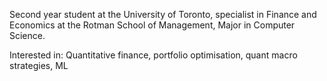 Second year student at the University of Toronto, specialist in Finance and Economics at the Rotman School of Management, Major in Computer Science.

Interested in: Quantitative finance, portfolio optimisation, quant macro strategies, ML
<!---
rayf5372/rayf5372 is a ✨ special ✨ repository because its `README.md` (this file) appears on your GitHub profile.
You can click the Preview link to take a look at your changes.
--->

